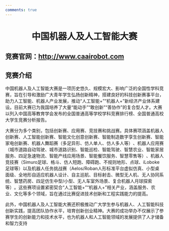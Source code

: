 ```yaml
---
comments: true
---
```


# <center>中国机器人及人工智能大赛</center>  

## 竞赛官网：http://www.caairobot.com

## 竞赛介绍  

中国机器人及人工智能大赛是一项历史悠久、规模宏大、影响广泛的全国性学科竞赛，旨在引导和激励广大青年学生弘扬创新精神，‌搭建良好的科技创新赛事平台，‌助力人工智能、‌机器人产业发展，‌推动“人工智能+”“机器人+”新经济产业体系建设。目前大赛已为我国培养了大量“能动手”“敢创新”“善协作”的复合型人才。大赛以列入中国高等教育学会发布的全国普通高等学校学科竞赛排行榜、全国普通高校大学生竞赛分析报告。

大赛分为多个类别，‌包括创新赛、‌应用赛、‌竞技赛和挑战赛。‌具体赛项涵盖机器人创新赛、‌人工智能创新赛、‌智能文化创意创新赛、‌智能制造数字孪生创新赛、‌智能家电创新赛、‌机器人舞蹈赛（‌多足异形、‌仿人单人、‌仿人多人等）‌、‌机器人应用赛（‌城市道路自动驾驶、‌城市道路识别、智能巡检、‌智能驾驶、智慧农业、‌智能家居服务、‌四足急速物流、‌智能产线应用场景、‌智能餐饮服务、‌智慧零售等）‌、‌机器人竞技赛（‌Simuro足球、‌格斗、‌仿人短跑、‌障碍跑、‌不规则地形、‌点球、iLoboke足球等）‌以及机器人任务挑战赛（‌Aelos/Roban人形标准平台虚拟仿真、‌小型桌面级、‌全地形自适应机器人设计、‌自主巡航、目标射击、微型无人机、无人协同系统、‌智慧药房、‌四足仿生中型/小型、‌无人车室外场景、‌复合机器人月球探索等）‌。‌这些赛项设置紧密契合“人工智能+”“机器人+”相关产业，‌涵盖服务、‌农业、‌文化等多个领域，‌旨在通过比赛促进技术创新和工程实践能力的提高。‌

此外，‌中国机器人及人工智能大赛还积极推动广大学生参与机器人、‌人工智能科技创新实践，‌提高团队协作水平，‌培育创新创业精神。‌大赛的成功举办不仅展示了参赛学生的创新能力和技术水平，‌也为机器人和人工智能领域的发展提供了人才储备和智力支持